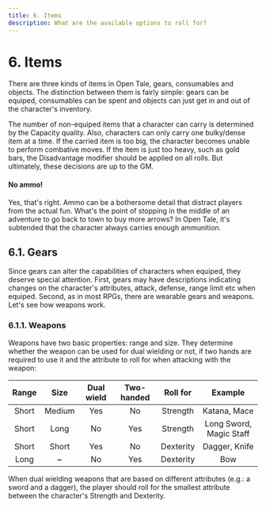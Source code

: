 ```yaml
---
title: 6. Items
description: What are the available options to roll for?
---
```


# 6. Items

There are three kinds of items in Open Tale, gears, consumables and objects. The
distinction between them is fairly simple: gears can be equiped, consumables
can be spent and objects can just get in and out of the character's inventory.

The number of non-equiped items that a character can carry is determined by
the Capacity quality. Also, characters can only carry one bulky/dense item at a
time. If the carried item is too big, the character becomes unable to perform
combative moves. If the item is just too heavy, such as gold bars, the
Disadvantage modifier should be applied on all rolls. But ultimately, these
decisions are up to the GM.

#### No ammo!

Yes, that's right. Ammo can be a bothersome detail that distract players from
the actual fun. What's the point of stopping in the middle of an adventure to go
back to town to buy more arrows? In Open Tale, it's subtended that the character
always carries enough ammunition.

## 6.1. Gears

Since gears can alter the capabilities of characters when equiped, they deserve
special attention. First, gears may have descriptions indicating changes on the
character's attributes, attack, defense, range limit etc when equiped. Second,
as in most RPGs, there are wearable gears and weapons. Let's see how weapons
work.

### 6.1.1. Weapons

Weapons have two basic properties: range and size. They determine whether the
weapon can be used for dual wielding or not, if two hands are required to use it
and the attribute to roll for when attacking with the weapon:

| Range | Size | Dual wield | Two-handed | Roll for | Example
|:-:|:-:|:-:|:-:|:-:|:-:
| Short | Medium | Yes | No | Strength | Katana, Mace
| Short | Long | No | Yes | Strength | Long Sword, Magic Staff
| Short | Short | Yes | No | Dexterity | Dagger, Knife
| Long | ~ | No | Yes | Dexterity | Bow

When dual wielding weapons that are based on different attributes (e.g.: a sword
and a dagger), the player should roll for the smallest attribute between the
character's Strength and Dexterity.
